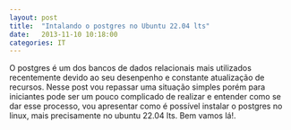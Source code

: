 ```yaml
---
layout: post
title:  "Intalando o postgres no Ubuntu 22.04 lts"
date:   2013-11-10 10:18:00
categories: IT
---
```

O postgres é um dos bancos de dados relacionais mais utilizados recentemente devido ao seu desenpenho e constante atualização de recursos. Nesse post vou repassar uma situação simples porém para iniciantes pode ser um pouco complicado de realizar e entender como se dar esse processo, vou apresentar como é possível instalar o postgres no linux, mais precisamente no ubuntu 22.04 lts. 
Bem vamos lá!.